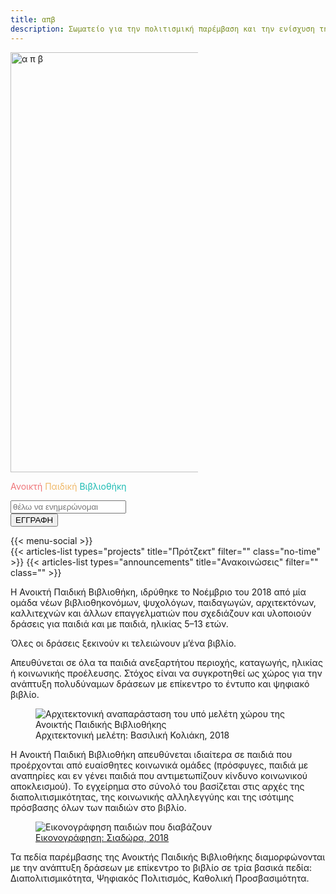 ```yaml
---
title: απβ
description: Σωματείο για την πολιτισμική παρέμβαση και την ενίσχυση της καθολικής πρόσβασης του παιδιού στο έντυπο και ψηφιακό βιβλίο.
---
```


<section class="panel" style="--page-color: 235,235,235; z-index: 100; 	background-image: url('../assets/shiny.png'); margin-top: calc(-3*var(--line-height)">
	<img src="../assets/logo.png" alt="α π β" style="width: 70vw; max-width: 300px; margin: 0 auto;" />
	<p class="monospace"><span style="color: rgb(239, 118, 122)">Ανοικτή</span> <span style="color: rgb(239, 184, 104)">Παιδική</span> <span style="color: rgb(29, 188, 180)">Βιβλιοθήκη</span></p>
	<div id="newsletter">
		<form action="https://alphapivita.us20.list-manage.com/subscribe/post?u=1be1ddf9a374f5ffdc688598f&amp;id=ea42bc188e" method="post" id="mc-embedded-subscribe-form" name="mc-embedded-subscribe-form" class="validate" target="_blank" novalidate>
			<div id="mc_embed_signup_scroll">
			<label for="mce-EMAIL"></label>
			<input type="email" value="" name="EMAIL" class="email center" id="mce-EMAIL" placeholder="θέλω να ενημερώνομαι" required autocomplete="off">
			<small id="mc-message"></small>
			<div style="position: absolute; left: -5000px;"><input type="text" name="b_3fe26bfdb0a41cb3c14bc5371_908afe4798" tabindex="-1" value=""></div>
			<div class="clear"><input type="submit" value="ΕΓΓΡΑΦΗ" name="subscribe" id="mc-embedded-subscribe" class="button"></div>
			</div>
		</form>
	</div>    
    {{< menu-social >}}
</section>
<section class="panel" style="--page-color: 240, 240, 240" >
{{< articles-list types="projects" title="Πρότζεκτ" filter="" class="no-time" >}}
{{< articles-list types="announcements" title="Ανακοινώσεις" filter="" class="" >}}
</section>

Η Ανοικτή Παιδική Βιβλιοθήκη, ιδρύθηκε το Νοέμβριο του 2018 από μία ομάδα νέων βιβλιοθηκονόμων, ψυχολόγων, παιδαγωγών, αρχιτεκτόνων, καλλιτεχνών και άλλων επαγγελματιών που σχεδιάζουν και υλοποιούν δράσεις για παιδιά και με παιδιά, ηλικίας 5–13 ετών.

<p class="callout fullwidth" style="--accent-color: 29, 188, 180">Όλες οι δράσεις ξεκινούν κι τελειώνουν μ’ένα βιβλίο.</p>

Απευθύνεται σε όλα τα παιδιά ανεξαρτήτου περιοχής, καταγωγής, ηλικίας ή κοινωνικής προέλευσης. Στόχος είναι να συγκροτηθεί ως χώρος για την ανάπτυξη πολυδύναμων δράσεων με επίκεντρο το έντυπο και ψηφιακό βιβλίο.

<figure class="fullwidth">
	<img src="../assets/apv_render-interior_03.jpg" alt="Αρχιτεκτονική αναπαράσταση του υπό μελέτη χώρου της Ανοικτής Παιδικής Βιβλιοθήκης">
	<figcaption>Αρχιτεκτονική μελέτη: Βασιλική Κολιάκη, 2018</figcaption>
</figure>

Η Ανοικτή Παιδική Βιβλιοθήκη απευθύνεται ιδιαίτερα σε παιδιά που προέρχονται από ευαίσθητες κοινωνικά ομάδες (πρόσφυγες, παιδιά με αναπηρίες και εν γένει παιδιά που αντιμετωπίζουν κίνδυνο κοινωνικού αποκλεισμού). Το εγχείρημα στο σύνολό του βασίζεται στις αρχές της διαπολιτισμικότητας, της κοινωνικής αλληλεγγύης και της ισότιμης πρόσβασης όλων των παιδιών στο βιβλίο.

<figure>
<img src="../assets/apv_illustration.jpg" alt="Εικονογράφηση παιδιών που διαβάζουν">
<figcaption><a href="http://siadora.com">Εικονογράφηση: Σιαδώρα, 2018</a></figcaption>
</figure>

Τα πεδία παρέμβασης της Ανοικτής Παιδικής Βιβλιοθήκης διαμορφώνονται με την ανάπτυξη δράσεων με επίκεντρο το βιβλίο σε τρία βασικά πεδία: Διαπολιτισμικότητα, Ψηφιακός Πολιτισμός, Καθολική Προσβασιμότητα.